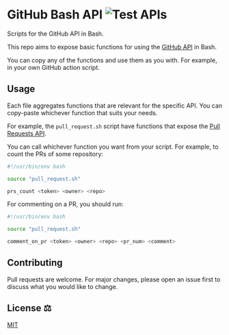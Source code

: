 # GitHub Bash API ![Test APIs](https://github.com/MarounMaroun/github-bash-api/workflows/Test%20APIs/badge.svg)

Scripts for the GitHub API in Bash.

This repo aims to expose basic functions for using the [GitHub API](https://developer.github.com/v3/) in Bash.

You can copy any of the functions and use them as you with. For example, in your own GitHub action script.

## Usage

Each file aggregates functions that are relevant for the specific API. You can copy-paste whichever function that suits your needs.

For example, the `pull_request.sh` script have functions that expose the [Pull Requests API](https://developer.github.com/v3/pulls/).

You can call whichever function you want from your script. For example, to count the PRs of some repository:

```bash
#!/usr/bin/env bash

source "pull_request.sh"

prs_count <token> <owner> <repo>
```

For commenting on a PR, you should run:

```bash
#!/usr/bin/env bash

source "pull_request.sh"

comment_on_pr <token> <owner> <repo> <pr_num> <comment>
```

## Contributing

Pull requests are welcome. For major changes, please open an issue first to discuss what you would like to change.

## License ⚖️
[MIT](https://choosealicense.com/licenses/mit/)
